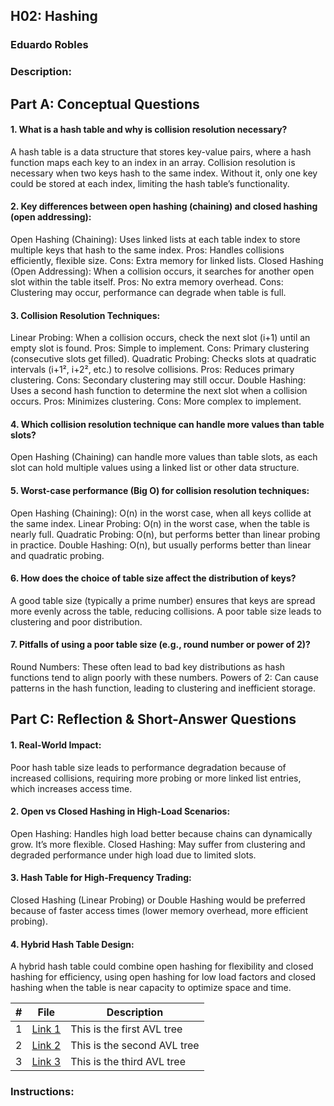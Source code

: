 ## H02: Hashing
### Eduardo Robles
### Description: 

## Part A: Conceptual Questions
#### 1. What is a hash table and why is collision resolution necessary?
A hash table is a data structure that stores key-value pairs, where a hash function maps each key to an index in an array. Collision resolution is necessary when two keys hash to the same index. Without it, only one key could be stored at each index, limiting the hash table’s functionality.

#### 2. Key differences between open hashing (chaining) and closed hashing (open addressing):
Open Hashing (Chaining): Uses linked lists at each table index to store multiple keys that hash to the same index.
Pros: Handles collisions efficiently, flexible size.
Cons: Extra memory for linked lists.
Closed Hashing (Open Addressing): When a collision occurs, it searches for another open slot within the table itself.
Pros: No extra memory overhead.
Cons: Clustering may occur, performance can degrade when table is full.

#### 3. Collision Resolution Techniques:
Linear Probing: When a collision occurs, check the next slot (i+1) until an empty slot is found.
Pros: Simple to implement.
Cons: Primary clustering (consecutive slots get filled).
Quadratic Probing: Checks slots at quadratic intervals (i+1², i+2², etc.) to resolve collisions.
Pros: Reduces primary clustering.
Cons: Secondary clustering may still occur.
Double Hashing: Uses a second hash function to determine the next slot when a collision occurs.
Pros: Minimizes clustering. 
Cons: More complex to implement.

#### 4. Which collision resolution technique can handle more values than table slots? 
Open Hashing (Chaining) can handle more values than table slots, as each slot can hold multiple values using a linked list or other data structure. 

#### 5. Worst-case performance (Big O) for collision resolution techniques: 
Open Hashing (Chaining): O(n) in the worst case, when all keys collide at the same index. Linear Probing: O(n) in the worst case, when the table is nearly full. Quadratic
Probing: O(n), but performs better than linear probing in practice. Double Hashing: O(n), but usually performs better than linear and quadratic probing. 

#### 6. How does the choice of table size affect the distribution of keys? 
A good table size (typically a prime number) ensures that keys are spread more evenly across the table, reducing collisions. A poor table size leads to clustering and poor distribution.

#### 7. Pitfalls of using a poor table size (e.g., round number or power of 2)?
Round Numbers: These often lead to bad key distributions as hash functions tend to align poorly with these numbers.
Powers of 2: Can cause patterns in the hash function, leading to clustering and inefficient storage.

## Part C: Reflection & Short-Answer Questions
#### 1. Real-World Impact:
Poor hash table size leads to performance degradation because of increased collisions, requiring more probing or more linked list entries, which increases access time.

#### 2. Open vs Closed Hashing in High-Load Scenarios:
Open Hashing: Handles high load better because chains can dynamically grow. It’s more flexible.
Closed Hashing: May suffer from clustering and degraded performance under high load due to limited slots.

#### 3. Hash Table for High-Frequency Trading:
Closed Hashing (Linear Probing) or Double Hashing would be preferred because of faster access times (lower memory overhead, more efficient probing).

#### 4. Hybrid Hash Table Design:
A hybrid hash table could combine open hashing for flexibility and closed hashing for efficiency, using open hashing for low load factors and closed hashing when the table is near capacity to optimize space and time.

|  #  |  File  |  Description  |
| :---: | ---------------- | -------------------------------------------------- |
|  1  |  [Link 1](https://1drv.ms/b/c/14bb949ad3dc33ee/EezvZuof3iNDg-g0t6pELHQBibxlvKlBky7eFdD5Kd1gEw?e=4RnWHh)  |  This is the first AVL tree  |
|  2  |  [Link 2](https://1drv.ms/b/c/14bb949ad3dc33ee/EdqpYvKTvPNCmotrAJVfmCgBjLhm9TmRfllaOgef-JXvzA?e=oRY9nD)  |  This is the second AVL tree  |
|  3  |  [Link 3](https://1drv.ms/b/c/14bb949ad3dc33ee/EXHY4Qul7QVAp8PRkXFYIM0By6XLRzj2qrMlKrKfhRjVuQ?e=Cy0jkT)  |  This is the third AVL tree  |

### Instructions:
